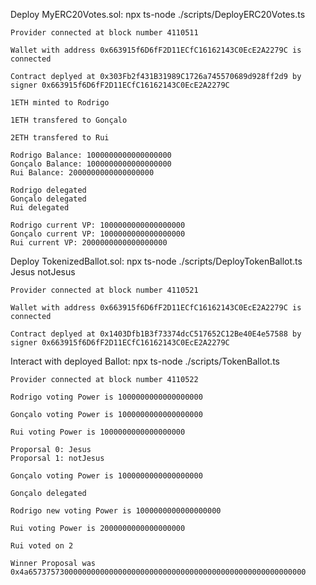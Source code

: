 Deploy MyERC20Votes.sol: npx ts-node ./scripts/DeployERC20Votes.ts
```
Provider connected at block number 4110511

Wallet with address 0x663915f6D6fF2D11ECfC16162143C0EcE2A2279C is connected

Contract deplyed at 0x303Fb2f431B31989C1726a745570689d928ff2d9 by signer 0x663915f6D6fF2D11ECfC16162143C0EcE2A2279C

1ETH minted to Rodrigo

1ETH transfered to Gonçalo

2ETH transfered to Rui

Rodrigo Balance: 1000000000000000000
Gonçalo Balance: 1000000000000000000
Rui Balance: 2000000000000000000

Rodrigo delegated
Gonçalo delegated
Rui delegated

Rodrigo current VP: 1000000000000000000
Gonçalo current VP: 1000000000000000000
Rui current VP: 2000000000000000000
```

Deploy TokenizedBallot.sol: npx ts-node ./scripts/DeployTokenBallot.ts Jesus notJesus

```
Provider connected at block number 4110521

Wallet with address 0x663915f6D6fF2D11ECfC16162143C0EcE2A2279C is connected

Contract deplyed at 0x1403Dfb1B3f73374dcC517652C12Be40E4e57588 by signer 0x663915f6D6fF2D11ECfC16162143C0EcE2A2279C
```

Interact with deployed Ballot: npx ts-node ./scripts/TokenBallot.ts
```
Provider connected at block number 4110522

Rodrigo voting Power is 1000000000000000000

Gonçalo voting Power is 1000000000000000000

Rui voting Power is 1000000000000000000

Proporsal 0: Jesus
Proporsal 1: notJesus

Gonçalo voting Power is 1000000000000000000

Gonçalo delegated

Rodrigo new voting Power is 1000000000000000000

Rui voting Power is 2000000000000000000

Rui voted on 2

Winner Proposal was 0x4a65737573000000000000000000000000000000000000000000000000000000
```
